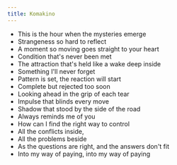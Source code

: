 ```yaml
---
title: Komakino
---
```


- This is the hour when the mysteries emerge
- Strangeness so hard to reflect
- A moment so moving goes straight
to your heart
- Condition that's never been met
- The attraction that's held like a wake
deep inside
- Something I'll never forget
- Pattern is set, the reaction will start
- Complete but rejected too soon
- Looking ahead in the grip of each tear
- Impulse that blinds every move
- Shadow that stood by the side of the road
- Always reminds me of you
- How can I find the right way to control
- All the conflicts inside,
- All the problems beside
- As the questions are right,
and the answers don't fit
- Into my way of paying, into my way
of paying